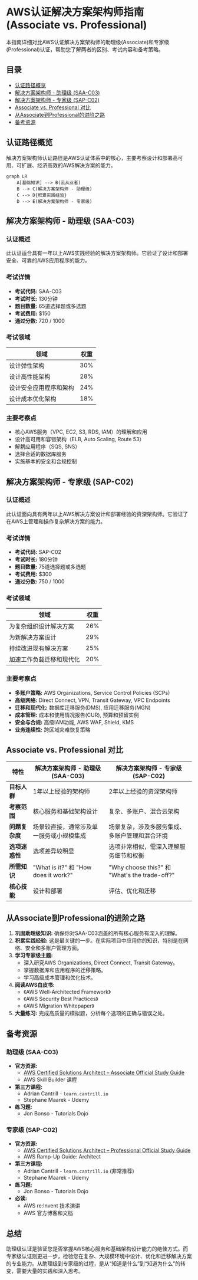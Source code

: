 # AWS认证解决方案架构师指南 (Associate vs. Professional)

本指南详细对比AWS认证解决方案架构师的助理级(Associate)和专家级(Professional)认证，帮助您了解两者的区别、考试内容和备考策略。

## 目录

- [认证路径概览](#认证路径概览)
- [解决方案架构师 - 助理级 (SAA-C03)](#解决方案架构师---助理级-saa-c03)
- [解决方案架构师 - 专家级 (SAP-C02)](#解决方案架构师---专家级-sap-c02)
- [Associate vs. Professional 对比](#associate-vs-professional-对比)
- [从Associate到Professional的进阶之路](#从associate到professional的进阶之路)
- [备考资源](#备考资源)

## 认证路径概览

解决方案架构师认证路径是AWS认证体系中的核心，主要考察设计和部署高可用、可扩展、经济高效的AWS解决方案的能力。

```mermaid
graph LR
    A[基础知识] --> B(云从业者)
    B --> C(解决方案架构师 - 助理级)
    C --> D{积累实践经验}
    D --> E(解决方案架构师 - 专家级)
```

## 解决方案架构师 - 助理级 (SAA-C03)

### 认证概述

此认证适合具有一年以上AWS实践经验的解决方案架构师。它验证了设计和部署安全、可靠的AWS应用程序的能力。

### 考试详情

- **考试代码:** SAA-C03
- **考试时长:** 130分钟
- **题目数量:** 65道选择题或多选题
- **考试费用:** $150
- **通过分数:** 720 / 1000

### 考试领域

| 领域 | 权重 |
| --- | --- |
| 设计弹性架构 | 30% |
| 设计高性能架构 | 28% |
| 设计安全应用程序和架构 | 24% |
| 设计成本优化架构 | 18% |

### 主要考察点

- 核心AWS服务（VPC, EC2, S3, RDS, IAM）的理解和应用
- 设计高可用和容错架构（ELB, Auto Scaling, Route 53）
- 解耦应用程序（SQS, SNS）
- 选择合适的数据库服务
- 实施基本的安全和合规控制

## 解决方案架构师 - 专家级 (SAP-C02)

### 认证概述

此认证面向具有两年以上AWS解决方案设计和部署经验的资深架构师。它验证了在AWS上管理和操作复杂解决方案的能力。

### 考试详情

- **考试代码:** SAP-C02
- **考试时长:** 180分钟
- **题目数量:** 75道选择题或多选题
- **考试费用:** $300
- **通过分数:** 750 / 1000

### 考试领域

| 领域 | 权重 |
| --- | --- |
| 为复杂组织设计解决方案 | 26% |
| 为新解决方案设计 | 29% |
| 持续改进现有解决方案 | 25% |
| 加速工作负载迁移和现代化 | 20% |

### 主要考察点

- **多账户策略:** AWS Organizations, Service Control Policies (SCPs)
- **高级网络:** Direct Connect, VPN, Transit Gateway, VPC Endpoints
- **迁移和现代化:** 数据库迁移服务(DMS), 应用迁移服务(MGN)
- **成本管理:** 成本和使用情况报告(CUR), 预算和预留实例
- **安全与合规:** 高级IAM功能, AWS WAF, Shield, KMS
- **业务连续性:** 跨区域灾难恢复策略

## Associate vs. Professional 对比

| 特性 | 解决方案架构师 - 助理级 (SAA-C03) | 解决方案架构师 - 专家级 (SAP-C02) |
| --- | --- | --- |
| **目标人群** | 1年以上经验的架构师 | 2年以上经验的资深架构师 |
| **考察范围** | 核心服务和基础架构设计 | 复杂、多账户、混合云架构 |
| **问题复杂度** | 场景较直接，通常涉及单一服务或小规模集成 | 场景复杂，涉及多服务集成、多账户管理和混合环境 |
| **选项迷惑性** | 选项差异较明显 | 选项非常相似，需深入理解服务细节和权衡 |
| **所需知识** | "What is it?" 和 "How does it work?" | "Why choose this?" 和 "What's the trade-off?" |
| **核心技能** | 设计和部署 | 评估、优化和迁移 |

## 从Associate到Professional的进阶之路

1.  **巩固助理级知识:** 确保你对SAA-C03涵盖的所有核心服务有深入的理解。
2.  **积累实践经验:** 这是最关键的一步。在实际项目中应用你的知识，特别是在网络、安全和多账户管理方面。
3.  **学习专家级主题:**
    -   深入研究AWS Organizations, Direct Connect, Transit Gateway。
    -   掌握数据库和应用程序的迁移策略。
    -   学习高级成本管理和优化技术。
4.  **阅读AWS白皮书:**
    -   《AWS Well-Architected Framework》
    -   《AWS Security Best Practices》
    -   《AWS Migration Whitepaper》
5.  **大量练习:** 完成高质量的模拟题，分析每个选项的正确与错误之处。

## 备考资源

### 助理级 (SAA-C03)

- **官方资源:**
  - [AWS Certified Solutions Architect – Associate Official Study Guide](https://aws.amazon.com/certification/certification-prep/solutions-architect-associate/)
  - AWS Skill Builder 课程
- **第三方课程:**
  - Adrian Cantrill - `learn.cantrill.io`
  - Stephane Maarek - Udemy
- **练习题:**
  - Jon Bonso - Tutorials Dojo

### 专家级 (SAP-C02)

- **官方资源:**
  - [AWS Certified Solutions Architect – Professional Official Study Guide](https://aws.amazon.com/certification/certification-prep/solutions-architect-professional/)
  - AWS Ramp-Up Guide: Architect
- **第三方课程:**
  - Adrian Cantrill - `learn.cantrill.io` (非常推荐)
  - Stephane Maarek - Udemy
- **练习题:**
  - Jon Bonso - Tutorials Dojo
- **必读:**
  - AWS re:Invent 技术演讲
  - AWS 官方博客和文档

## 总结

助理级认证是验证您是否掌握AWS核心服务和基础架构设计能力的绝佳方式。而专家级认证则更进一步，检验您在复杂、大规模环境中设计、优化和迁移解决方案的专业能力。从助理级到专家级的过程，是从“知道是什么”到“知道为什么”的转变，需要大量的实践和深入思考。 